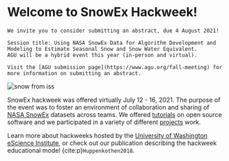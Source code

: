 # Welcome to SnowEx Hackweek!

```{admonition} **AGU Session announcement:**
We invite you to consider submitting an abstract, due 4 August 2021!
 
Session title: Using NASA SnowEx Data for Algorithm Development and
Modeling to Estimate Seasonal Snow and Snow Water Equivalent.  
AGU will be a hybrid event this year (in-person and virtual). 

Visit the [AGU submission page](https://www.agu.org/fall-meeting) for more information on submitting an abstract.   
```  

![snow from iss](img/snow_from_iss.jpg)

SnowEx hackweek was offered virtually July 12 - 16, 2021. The purpose of the event was to foster an environment of collaboration and sharing of [NASA SnowEx](https://snow.nasa.gov/campaigns/snowex) datasets across teams. We offered [tutorials](tutorials/index) on open source software and we participated in a variety of different [projects](projects/list_of_projects) work. 

Learn more about hackweeks hosted by the [University of Washington eScience Institute](https://uwhackweek.github.io/hackweeks-as-a-service/intro.html), or check out our publication describing the hackweek educational model {cite:p}`Huppenkothen2018`.
